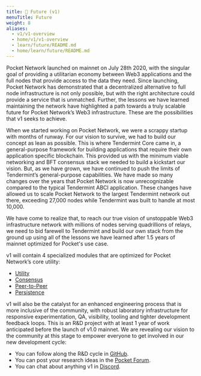 ```yaml
---
title: 👀 Future (v1)
menuTitle: Future
weight: 8
aliases:
  - v1/v1-overview
  - home/v1/v1-overview
  - learn/future/README.md
  - home/learn/future/README.md
---
```



Pocket Network launched on mainnet on July 28th 2020, with the singular goal of providing a utilitarian economy between Web3 applications and the full nodes that provide access to the data they need. Since launching, Pocket Network has demonstrated that a decentralized alternative to full node infrastructure is not only possible, but with the right architecture could provide a service that is unmatched. Further, the lessons we have learned maintaining the network have highlighted a path towards a truly scalable future for Pocket Network’s Web3 infrastructure. These are the possibilities that v1 seeks to achieve.

When we started working on Pocket Network, we were a scrappy startup with months of runway. For our vision to survive, we had to build our concept as lean as possible. This is where Tendermint Core came in, a general-purpose framework for building applications that require their own application specific blockchain. This provided us with the minimum viable networking and BFT consensus stack we needed to build a kickstart our vision. But, as we have grown, we have continued to push the limits of Tendermint’s general-purpose capabilities. We have made so many changes over the years that Pocket Network is now unrecognizable compared to the typical Tendermint ABCI application. These changes have allowed us to scale Pocket Network to the largest Tendermint network out there, exceeding 27,000 nodes while Tendermint was built to handle at most 10,000.

We have come to realize that, to reach our true vision of unstoppable Web3 infrastructure network with millions of nodes serving quadrillions of relays, we need to bid farewell to Tendermint and build our own stack from the ground up using all of the lessons we have learned after 1.5 years of mainnet optimized for Pocket's use case.

v1 will contain 4 specialized modules that are optimized for Pocket Network’s core utility:

* [Utility](/learn/future/utility/)
* [Consensus](/learn/future/consensus/)
* [Peer-to-Peer](/learn/future/peer-to-peer/)
* [Persistence](/learn/future/persistence/)

v1 will also be the catalyst for an enhanced engineering process that is more inclusive of the community, with robust laboratory infrastructure for responsive experimentation, QA, visibility, tooling and tighter development feedback loops. This is an R\&D project with at least 1 year of work anticipated before the launch of v1.0 mainnet. We are revealing our vision to the community at this stage to empower everyone to get involved in our new development cycle:

* You can follow along the R&D cycle in [GitHub](https://github.com/pokt-network/pocket).
* You can post your research ideas in the [Pocket Forum](https://forum.pokt.network/c/research/47).
* You can chat about anything v1 in [Discord](https://discord.gg/pokt).
